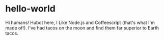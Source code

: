 # hello-world

Hi humans!
Hubot here, I Like Node.js and Coffeescript (that's what I'm made of!).
I've had tacos on the moon and find them far superior to Earth tacos.


